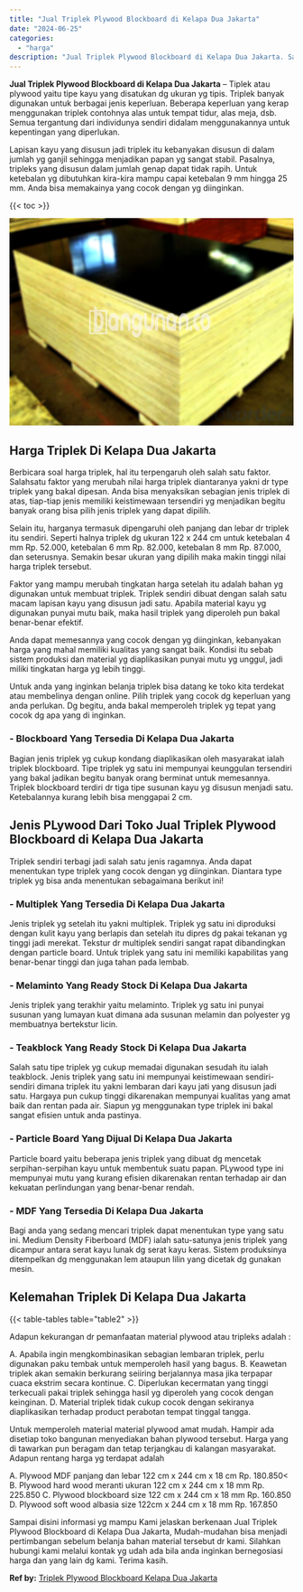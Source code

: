 ```yaml
---
title: "Jual Triplek Plywood Blockboard di Kelapa Dua Jakarta"
date: "2024-06-25"
categories: 
  - "harga"
description: "Jual Triplek Plywood Blockboard di Kelapa Dua Jakarta. Sampai disini informasi yg mampu Kami jelaskan berkenaan Jual Triplek Plywood Blockboard di Kelapa Dua..."
---
```


**Jual Triplek Plywood Blockboard di Kelapa Dua Jakarta** – Tiplek atau plywood yaitu tipe kayu yang disatukan dg ukuran yg tipis. Triplek banyak digunakan untuk berbagai jenis keperluan. Beberapa keperluan yang kerap menggunakan triplek contohnya alas untuk tempat tidur, alas meja, dsb. Semua tergantung dari individunya sendiri didalam menggunakannya untuk kepentingan yang diperlukan.

Lapisan kayu yang disusun jadi triplek itu kebanyakan disusun di dalam jumlah yg ganjil sehingga menjadikan papan yg sangat stabil. Pasalnya, tripleks yang disusun dalam jumlah genap dapat tidak rapih. Untuk ketebalan yg dibutuhkan kira-kira mampu capai ketebalan 9 mm hingga 25 mm. Anda bisa memakainya yang cocok dengan yg diinginkan.

{{< toc >}}

![Jual Triplek Plywood Blockboard di Kelapa Dua Jakarta](/images/jual-triplek-murah-14.png)

## Harga Triplek Di Kelapa Dua Jakarta

Berbicara soal harga triplek, hal itu terpengaruh oleh salah satu faktor. Salahsatu faktor yang merubah nilai harga triplek diantaranya yakni dr type triplek yang bakal dipesan. Anda bisa menyaksikan sebagian jenis triplek di atas, tiap-tiap jenis memiliki keistimewaan tersendiri yg menjadikan begitu banyak orang bisa pilih jenis triplek yang dapat dipilih.

Selain itu, harganya termasuk dipengaruhi oleh panjang dan lebar dr triplek itu sendiri. Seperti halnya triplek dg ukuran 122 x 244 cm untuk ketebalan 4 mm Rp. 52.000, ketebalan 6 mm Rp. 82.000, ketebalan 8 mm Rp. 87.000, dan seterusnya. Semakin besar ukuran yang dipilih maka makin tinggi nilai harga triplek tersebut.

Faktor yang mampu merubah tingkatan harga setelah itu adalah bahan yg digunakan untuk membuat triplek. Triplek sendiri dibuat dengan salah satu macam lapisan kayu yang disusun jadi satu. Apabila material kayu yg digunakan punyai mutu baik, maka hasil triplek yang diperoleh pun bakal benar-benar efektif.

Anda dapat memesannya yang cocok dengan yg diinginkan, kebanyakan harga yang mahal memiliki kualitas yang sangat baik. Kondisi itu sebab sistem produksi dan material yg diaplikasikan punyai mutu yg unggul, jadi miliki tingkatan harga yg lebih tinggi.

Untuk anda yang inginkan belanja triplek bisa datang ke toko kita terdekat atau membelinya dengan online. Pilih triplek yang cocok dg keperluan yang anda perlukan. Dg begitu, anda bakal memperoleh triplek yg tepat yang cocok dg apa yang di inginkan.

### \- Blockboard Yang Tersedia Di Kelapa Dua Jakarta

Bagian jenis triplek yg cukup kondang diaplikasikan oleh masyarakat ialah triplek blockboard. Tipe triplek yg satu ini mempunyai keunggulan tersendiri yang bakal jadikan begitu banyak orang berminat untuk memesannya. Triplek blockboard terdiri dr tiga tipe susunan kayu yg disusun menjadi satu. Ketebalannya kurang lebih bisa menggapai 2 cm.

## Jenis PLywood Dari Toko Jual Triplek Plywood Blockboard di Kelapa Dua Jakarta

Triplek sendiri terbagi jadi salah satu jenis ragamnya. Anda dapat menentukan type triplek yang cocok dengan yg diinginkan. Diantara type triplek yg bisa anda menentukan sebagaimana berikut ini!

### \- Multiplek Yang Tersedia Di Kelapa Dua Jakarta

Jenis triplek yg setelah itu yakni multiplek. Triplek yg satu ini diproduksi dengan kulit kayu yang berlapis dan setelah itu dipres dg pakai tekanan yg tinggi jadi merekat. Tekstur dr multiplek sendiri sangat rapat dibandingkan dengan particle board. Untuk triplek yang satu ini memiliki kapabilitas yang benar-benar tinggi dan juga tahan pada lembab.

### \- Melaminto Yang Ready Stock Di Kelapa Dua Jakarta

Jenis triplek yang terakhir yaitu melaminto. Triplek yg satu ini punyai susunan yang lumayan kuat dimana ada susunan melamin dan polyester yg membuatnya bertekstur licin.

### \- Teakblock Yang Ready Stock Di Kelapa Dua Jakarta

Salah satu tipe triplek yg cukup memadai digunakan sesudah itu ialah teakblock. Jenis triplek yang satu ini mempunyai keistimewaan sendiri-sendiri dimana triplek itu yakni lembaran dari kayu jati yang disusun jadi satu. Hargaya pun cukup tinggi dikarenakan mempunyai kualitas yang amat baik dan rentan pada air. Siapun yg menggunakan type triplek ini bakal sangat efisien untuk anda pastinya.

### \- Particle Board Yang Dijual Di Kelapa Dua Jakarta

Particle board yaitu beberapa jenis triplek yang dibuat dg mencetak serpihan-serpihan kayu untuk membentuk suatu papan. PLywood type ini mempunyai mutu yang kurang efisien dikarenakan rentan terhadap air dan kekuatan perlindungan yang benar-benar rendah.

### \- MDF Yang Tersedia Di Kelapa Dua Jakarta

Bagi anda yang sedang mencari triplek dapat menentukan type yang satu ini. Medium Density Fiberboard (MDF) ialah satu-satunya jenis triplek yang dicampur antara serat kayu lunak dg serat kayu keras. Sistem produksinya ditempelkan dg menggunakan lem ataupun lilin yang dicetak dg gunakan mesin.

## Kelemahan Triplek Di Kelapa Dua Jakarta

{{< table-tables table="table2" >}}

Adapun kekurangan dr pemanfaatan material plywood atau tripleks adalah :

A. Apabila ingin mengkombinasikan sebagian lembaran triplek, perlu digunakan paku tembak untuk memperoleh hasil yang bagus. B. Keawetan triplek akan semakin berkurang seiiring berjalannya masa jika terpapar cuaca ekstrim secara kontinue. C. Diperlukan kecermatan yang tinggi terkecuali pakai triplek sehingga hasil yg diperoleh yang cocok dengan keinginan. D. Material triplek tidak cukup cocok dengan sekiranya diaplikasikan terhadap product perabotan tempat tinggal tangga.

Untuk memperoleh material material plywood amat mudah. Hampir ada disetiap toko bangunan menyediakan bahan plywood tersebut. Harga yang di tawarkan pun beragam dan tetap terjangkau di kalangan masyarakat. Adapun rentang harga yg terdapat adalah

A. Plywood MDF panjang dan lebar 122 cm x 244 cm x 18 cm Rp. 180.850< B. Plywood hard wood meranti ukuran 122 cm x 244 cm x 18 mm Rp. 225.850 C. Plywood blockboard size 122 cm x 244 cm x 18 mm Rp. 160.850 D. Plywood soft wood albasia size 122cm x 244 cm x 18 mm Rp. 167.850

Sampai disini informasi yg mampu Kami jelaskan berkenaan Jual Triplek Plywood Blockboard di Kelapa Dua Jakarta, Mudah-mudahan bisa menjadi pertimbangan sebelum belanja bahan material tersebut dr kami. Silahkan hubungi kami melalui kontak yg udah ada bila anda inginkan bernegosiasi harga dan yang lain dg kami. Terima kasih.

**Ref by:** [Triplek Plywood Blockboard Kelapa Dua Jakarta](https://id.wikipedia.org/wiki/Triplek)
